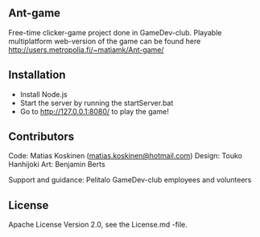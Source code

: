
## Ant-game

Free-time clicker-game project done in GameDev-club.
Playable multiplatform web-version of the game can be found here http://users.metropolia.fi/~matiamk/Ant-game/

## Installation

- Install Node.js
- Start the server by running the startServer.bat
- Go to http://127.0.0.1:8080/ to play the game!

## Contributors

Code:   Matias Koskinen (matias.koskinen@hotmail.com)
Design: Touko Hanhijoki
Art:    Benjamin Berts

Support and guidance:
        Pelitalo GameDev-club employees and volunteers

## License

Apache License Version 2.0, see the License.md -file.